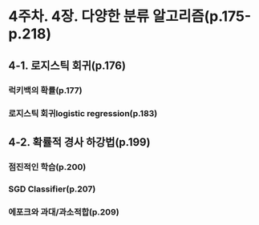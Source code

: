 # 4주차. 4장. 다양한 분류 알고리즘(p.175-p.218)

## 4-1. 로지스틱 회귀(p.176)
### 럭키백의 확률(p.177)
### 로지스틱 회귀logistic regression(p.183)

## 4-2. 확률적 경사 하강법(p.199)
### 점진적인 학습(p.200)
### SGD Classifier(p.207)
### 에포크와 과대/과소적합(p.209)
